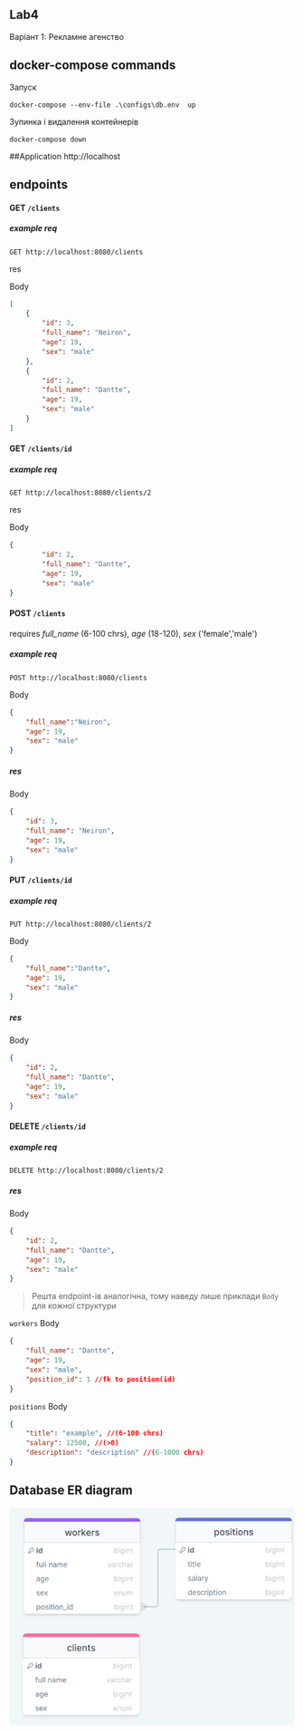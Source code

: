 ## Lab4
Варіант 1: Рекламне агенство

## docker-compose commands
Запуск
```
docker-compose --env-file .\configs\db.env  up
```
Зупинка і видалення контейнерів
```
docker-compose down 
```
##Application
http://localhost


## endpoints

#### GET `/clients`

##### example req

`GET http://localhost:8080/clients`


res

Body
```json
[
    {
        "id": 3,
        "full_name": "Neiron",
        "age": 19,
        "sex": "male"
    },
    {
        "id": 2,
        "full_name": "Dantte",
        "age": 19,
        "sex": "male"
    }
]
```

#### GET `/clients/id`

##### example req

`GET http://localhost:8080/clients/2`

res

Body
```json
{
        "id": 2,
        "full_name": "Dantte",
        "age": 19,
        "sex": "male"
}
```

#### POST `/clients`

requires *full_name* (6-100 chrs), *age* (18-120), *sex* ('female','male')

##### example req

`POST http://localhost:8080/clients`

Body
```json
{
    "full_name":"Neiron",
    "age": 19,
    "sex": "male"
}
```
##### res

Body
```json
{
    "id": 3,
    "full_name": "Neiron",
    "age": 19,
    "sex": "male"
}
```
#### PUT `/clients/id`

##### example req

`PUT http://localhost:8080/clients/2`



Body
```json
{
    "full_name":"Dantte",
    "age": 19,
    "sex": "male"
}
```
##### res

Body
```json
{
    "id": 2,
    "full_name": "Dantte",
    "age": 19,
    "sex": "male"
}
```

#### DELETE `/clients/id`

##### example req

`DELETE http://localhost:8080/clients/2`

##### res

Body
```json
{
    "id": 2,
    "full_name": "Dantte",
    "age": 19,
    "sex": "male"
}
```

> Решта endpoint-ів аналогічна, тому наведу лише приклади `Body` для кожної структури

`workers`
Body
```json
{
    "full_name": "Dantte",
    "age": 19,
    "sex": "male",
    "position_id": 1 //fk to position(id)
}
```
`positions`
Body
```json
{
    "title": "example", //(6-100 chrs)
    "salary": 12500, //(>0)
    "description": "description" //(6-1000 chrs)
}
```
## Database ER diagram
![alt text](readme-imgs/er.png)




    

